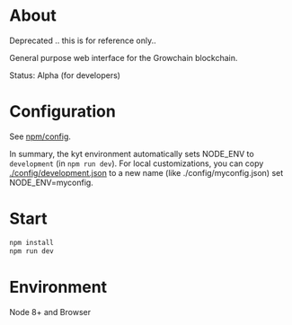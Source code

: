 # About

Deprecated .. this is for reference only..


General purpose web interface for the Growchain blockchain.

Status: Alpha (for developers)

# Configuration

See [npm/config](http://npmjs.com/package/config).

In summary, the kyt environment automatically sets NODE_ENV to `development`
(in `npm run dev`).  For local customizations, you can copy [./config/development.json](./config/development.json)
to a new name (like ./config/myconfig.json) set NODE_ENV=myconfig.

# Start

```bash
npm install
npm run dev
```
# Environment

Node 8+ and Browser
